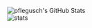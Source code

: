 ![pflegusch's GitHub Stats](https://github-readme-stats.vercel.app/api?username=pflegusch&show_icons=true&line_height=27&count_private=true&theme=synthwave) 
<br />
![stats](https://github-readme-stats.vercel.app/api/top-langs/?username=pflegusch&theme=synthwave&langs_count=5)

<!--
**Pflegusch/pflegusch** is a ✨ _special_ ✨ repository because its `README.md` (this file) appears on your GitHub profile.

Here are some ideas to get you started:

- 🔭 I’m currently working on ...
- 🌱 I’m currently learning ...
- 👯 I’m looking to collaborate on ...
- 🤔 I’m looking for help with ...
- 💬 Ask me about ...
- 📫 How to reach me: ...
- 😄 Pronouns: ...
- ⚡ Fun fact: ...
-->
